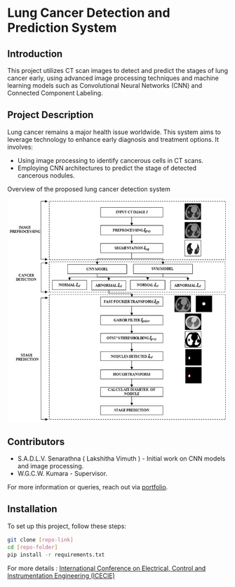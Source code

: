 # Lung Cancer Detection and Prediction System

## Introduction
This project utilizes CT scan images to detect and predict the stages of lung cancer early, using advanced image processing techniques and machine learning models such as Convolutional Neural Networks (CNN) and Connected Component Labeling.

## Project Description
Lung cancer remains a major health issue worldwide. This system aims to leverage technology to enhance early diagnosis and treatment options. It involves:
- Using image processing to identify cancerous cells in CT scans.
- Employing CNN architectures to predict the stage of detected cancerous nodules.
  
Overview of the proposed lung cancer detection system

![Overview of the proposed lung cancer detection system](https://github.com/lvimuth/LungCancerDetection/blob/main/Flowchart%20with%20image.png)

## Contributors
- S.A.D.L.V. Senarathna ( Lakshitha Vimuth ) - Initial work on CNN models and image processing.
- W.G.C.W. Kumara - Supervisor.

For more information or queries, reach out via [portfolio](lvimuth.github.io).

## Installation
To set up this project, follow these steps:

```bash
git clone [repo-link]
cd [repo-folder]
pip install -r requirements.txt
```
For more details : [International Conference on Electrical, Control and Instrumentation Engineering (ICECIE)](https://ieeexplore.ieee.org/document/9664658)
